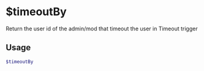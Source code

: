 # $timeoutBy

Return the user id of the admin/mod that timeout the user in Timeout trigger

## Usage

```bash
$timeoutBy
```

